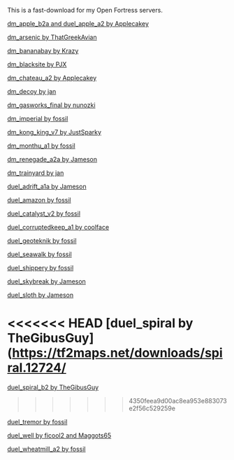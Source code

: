 This is a fast-download for my Open Fortress servers.


[dm_apple_b2a and duel_apple_a2 by Applecakey](https://tf2maps.net/downloads/apple.11921/)

[dm_arsenic by ThatGreekAvian](https://gamebanana.com/mods/151060)

[dm_bananabay by Krazy](https://gamebanana.com/mods/308878)

[dm_blacksite by PJX](https://tf2maps.net/downloads/blacksite-deathmatch.13064/)

[dm_chateau_a2 by Applecakey](https://tf2maps.net/downloads/chateau.12715/)

[dm_decoy by jan](https://gamebanana.com/mods/308687)

[dm_gasworks_final by nunozki](https://gamebanana.com/mods/151097)

[dm_imperial by fossil](https://tf2maps.net/downloads/imperial.11859/)

[dm_kong_king_v7 by JustSparky](https://gamebanana.com/mods/151104)

[dm_monthu_a1 by fossil](https://tf2maps.net/downloads/monthu.12586/)

[dm_renegade_a2a by Jameson](https://gamebanana.com/mods/298546)

[dm_trainyard by jan](https://gamebanana.com/mods/313810)

[duel_adrift_a1a by Jameson](https://tf2maps.net/downloads/adrift.13046/)

[duel_amazon by fossil](https://tf2maps.net/downloads/amazon.12811/)

[duel_catalyst_v2 by fossil](https://tf2maps.net/downloads/the-catalyst.12074/)

[duel_corruptedkeep_a1 by coolface](https://tf2maps.net/downloads/corrupted-keep.12607/)

[duel_geoteknik by fossil](https://tf2maps.net/downloads/geoteknik.12689/)

[duel_seawalk by fossil](https://tf2maps.net/downloads/seawalk.11966/)

[duel_shippery by fossil](https://tf2maps.net/downloads/shippery.12668/)

[duel_skybreak by Jameson](https://tf2maps.net/downloads/skybreak.12766/)

[duel_sloth by Jameson](https://tf2maps.net/downloads/sloth.12710/)

<<<<<<< HEAD
[duel_spiral by TheGibusGuy](https://tf2maps.net/downloads/spiral.12724/
=======
[duel_spiral_b2 by TheGibusGuy](https://tf2maps.net/downloads/spiral.12724/)
>>>>>>> 4350feea9d00ac8ea953e883073e2f56c529259e

[duel_tremor by fossil](https://tf2maps.net/downloads/tremor.11906/)

[duel_well by ficool2 and Maggots65](https://gamebanana.com/mods/151048)

[duel_wheatmill_a2 by fossil](https://tf2maps.net/downloads/wheatmill.12878/)


